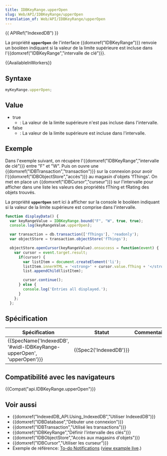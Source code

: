 ```yaml
---
title: IDBKeyRange.upperOpen
slug: Web/API/IDBKeyRange/upperOpen
translation_of: Web/API/IDBKeyRange/upperOpen
---
```

{{ APIRef("IndexedDB") }}

La propriété **`upperOpen`** de l'interface {{domxref("IDBKeyRange")}} renvoie un booléen indiquant si la valeur de la limite supérieure est incluse dans l'{{domxref("IDBKeyRange","intervalle de clé")}}.

{{AvailableInWorkers}}

## Syntaxe

```js
myKeyRange.upperOpen;
```

## Value

- true
  - : La valeur de la limite supérieure n'est pas incluse dans l'intervalle.
- false
  - : La valeur de la limite supérieure est incluse dans l'intervalle.

## Exemple

Dans l'exemple suivant, on récupère l'{{domxref("IDBKeyRange","intervalle de clé")}} entre "F" et "W". Puis on ouvre une {{domxref("IDBTransaction","transaction")}} sur la connexion pour avoir l’{{domxref("IDBObjectStore","accès")}} au magasin d'objets 'fThings'. On met en place un {{domxref("IDBCursor","curseur")}} sur l'intervalle pour afficher dans une liste les valeurs des propriétés fThing et fRating des objets trouvés.

La propriété **`upperOpen`** sert ici à afficher sur la console le booléen indiquant si la valeur de la limite supérieure est comprise dans l'intervalle.

```js
function displayData() {
  var keyRangeValue = IDBKeyRange.bound("F", "W", true, true);
  console.log(keyRangeValue.upperOpen);

  var transaction = db.transaction(['fThings'], 'readonly');
  var objectStore = transaction.objectStore('fThings');

  objectStore.openCursor(keyRangeValue).onsuccess = function(event) {
    var cursor = event.target.result;
      if(cursor) {
        var listItem = document.createElement('li');
        listItem.innerHTML = '<strong>' + cursor.value.fThing + '</strong>, ' + cursor.value.fRating;
        list.appendChild(listItem);

        cursor.continue();
      } else {
        console.log('Entries all displayed.');
      }
    };
  };
```

## Spécification

| Spécification                                                                                | Statut                       | Commentaire |
| -------------------------------------------------------------------------------------------- | ---------------------------- | ----------- |
| {{SpecName('IndexedDB', '#widl-IDBKeyRange-upperOpen', 'upperOpen')}} | {{Spec2('IndexedDB')}} |             |

## Compatibilité avec les navigateurs

{{Compat("api.IDBKeyRange.upperOpen")}}

## Voir aussi

- {{domxref("IndexedDB_API.Using_IndexedDB","Utiliser IndexedDB")}}
- {{domxref("IDBDatabase","Débuter une connexion")}}
- {{domxref("IDBTransaction","Utilisé les transactions")}}
- {{domxref("IDBKeyRange","Définir l'intervalle des clés")}}
- {{domxref("IDBObjectStore","Accès aux magasins d'objets")}}
- {{domxref("IDBCursor","Utiliser les curseur")}}
- Exemple de référence: [To-do Notifications](https://github.com/mdn/to-do-notifications/tree/gh-pages) ([view example live](http://mdn.github.io/to-do-notifications/).)
